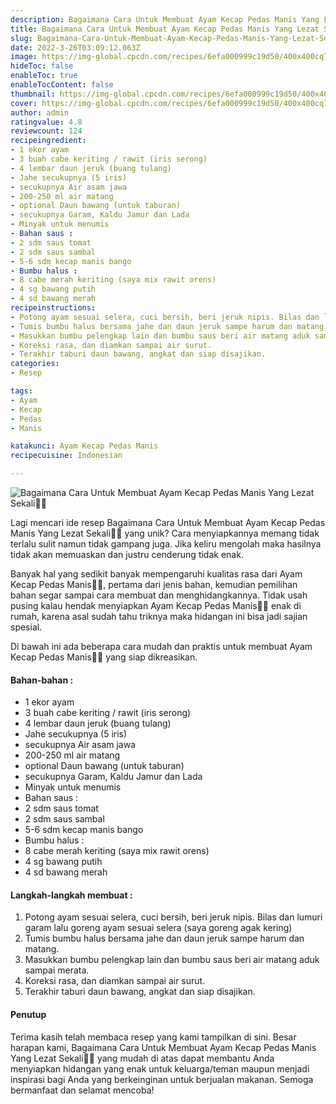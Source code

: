 ```yaml
---
description: Bagaimana Cara Untuk Membuat Ayam Kecap Pedas Manis Yang Lezat Sekali"
title: Bagaimana Cara Untuk Membuat Ayam Kecap Pedas Manis Yang Lezat Sekali
slug: Bagaimana-Cara-Untuk-Membuat-Ayam-Kecap-Pedas-Manis-Yang-Lezat-Sekali
date: 2022-3-26T03:09:12.063Z
image: https://img-global.cpcdn.com/recipes/6efa000999c19d50/400x400cq70/photo.jpg
hideToc: false
enableToc: true
enableTocContent: false
thumbnail: https://img-global.cpcdn.com/recipes/6efa000999c19d50/400x400cq70/photo.jpg
cover: https://img-global.cpcdn.com/recipes/6efa000999c19d50/400x400cq70/photo.jpg
author: admin
ratingvalue: 4.8
reviewcount: 124
recipeingredient:
- 1 ekor ayam
- 3 buah cabe keriting / rawit (iris serong)
- 4 lembar daun jeruk (buang tulang)
- Jahe secukupnya (5 iris)
- secukupnya Air asam jawa
- 200-250 ml air matang
- optional Daun bawang (untuk taburan)
- secukupnya Garam, Kaldu Jamur dan Lada
- Minyak untuk menumis
- Bahan saus :
- 2 sdm saus tomat
- 2 sdm saus sambal
- 5-6 sdm kecap manis bango
- Bumbu halus :
- 8 cabe merah keriting (saya mix rawit orens)
- 4 sg bawang putih
- 4 sd bawang merah
recipeinstructions:
- Potong ayam sesuai selera, cuci bersih, beri jeruk nipis. Bilas dan lumuri garam lalu goreng ayam sesuai selera (saya goreng agak kering)
- Tumis bumbu halus bersama jahe dan daun jeruk sampe harum dan matang.
- Masukkan bumbu pelengkap lain dan bumbu saus beri air matang aduk sampai merata.
- Koreksi rasa, dan diamkan sampai air surut.
- Terakhir taburi daun bawang, angkat dan siap disajikan.
categories:
- Resep

tags:
- Ayam
- Kecap
- Pedas
- Manis

katakunci: Ayam Kecap Pedas Manis
recipecuisine: Indonesian

---
```


![Bagaimana Cara Untuk Membuat Ayam Kecap Pedas Manis Yang Lezat Sekali👩‍🍳](https://img-global.cpcdn.com/recipes/6efa000999c19d50/400x400cq70/photo.jpg)

Lagi mencari ide resep Bagaimana Cara Untuk Membuat Ayam Kecap Pedas Manis Yang Lezat Sekali👩‍🍳 yang unik? Cara menyiapkannya memang tidak terlalu sulit namun tidak gampang juga. Jika keliru mengolah maka hasilnya tidak akan memuaskan dan justru cenderung tidak enak.

Banyak hal yang sedikit banyak mempengaruhi kualitas rasa dari Ayam Kecap Pedas Manis👩‍🍳, pertama dari jenis bahan, kemudian pemilihan bahan segar sampai cara membuat dan menghidangkannya. Tidak usah pusing kalau hendak menyiapkan Ayam Kecap Pedas Manis👩‍🍳 enak di rumah, karena asal sudah tahu triknya maka hidangan ini bisa jadi sajian spesial.

Di bawah ini ada beberapa cara mudah dan praktis untuk membuat Ayam Kecap Pedas Manis👩‍🍳 yang siap dikreasikan.

<!--inarticleads1-->

#### Bahan-bahan :

- 1 ekor ayam
- 3 buah cabe keriting / rawit (iris serong)
- 4 lembar daun jeruk (buang tulang)
- Jahe secukupnya (5 iris)
- secukupnya Air asam jawa
- 200-250 ml air matang
- optional Daun bawang (untuk taburan)
- secukupnya Garam, Kaldu Jamur dan Lada
- Minyak untuk menumis
- Bahan saus :
- 2 sdm saus tomat
- 2 sdm saus sambal
- 5-6 sdm kecap manis bango
- Bumbu halus :
- 8 cabe merah keriting (saya mix rawit orens)
- 4 sg bawang putih
- 4 sd bawang merah

<!--inarticleads2-->

#### Langkah-langkah membuat :

1. Potong ayam sesuai selera, cuci bersih, beri jeruk nipis. Bilas dan lumuri garam lalu goreng ayam sesuai selera (saya goreng agak kering)
1. Tumis bumbu halus bersama jahe dan daun jeruk sampe harum dan matang.
1. Masukkan bumbu pelengkap lain dan bumbu saus beri air matang aduk sampai merata.
1. Koreksi rasa, dan diamkan sampai air surut.
1. Terakhir taburi daun bawang, angkat dan siap disajikan.

#### Penutup

Terima kasih telah membaca resep yang kami tampilkan di sini. Besar harapan kami, Bagaimana Cara Untuk Membuat Ayam Kecap Pedas Manis Yang Lezat Sekali👩‍🍳 yang mudah di atas dapat membantu Anda menyiapkan hidangan yang enak untuk keluarga/teman maupun menjadi inspirasi bagi Anda yang berkeinginan untuk berjualan makanan. Semoga bermanfaat dan selamat mencoba!